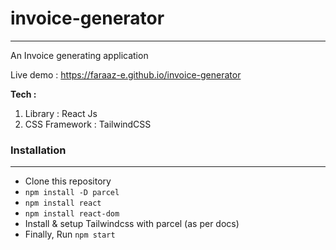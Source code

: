 # invoice-generator
---
An Invoice generating application

Live demo : https://faraaz-e.github.io/invoice-generator

**Tech :** 
1. Library : React Js
2. CSS Framework : TailwindCSS

### Installation
---

* Clone this repository
* `npm install -D parcel`
* `npm install react`
* `npm install react-dom`
* Install & setup Tailwindcss with parcel (as per docs)
* Finally, Run `npm start`